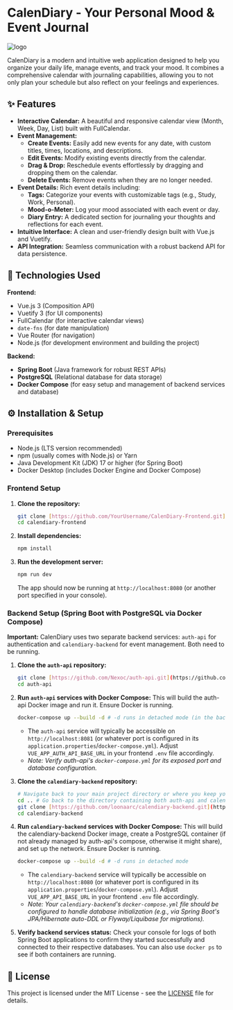 # CalenDiary - Your Personal Mood & Event Journal

![logo](https://github.com/user-attachments/assets/d096462f-c410-49df-a23d-a3f221c81908)

CalenDiary is a modern and intuitive web application designed to help you organize your daily life, manage events, and track your mood. It combines a comprehensive calendar with journaling capabilities, allowing you to not only plan your schedule but also reflect on your feelings and experiences.

## ✨ Features

* **Interactive Calendar:** A beautiful and responsive calendar view (Month, Week, Day, List) built with FullCalendar.
* **Event Management:**
    * **Create Events:** Easily add new events for any date, with custom titles, times, locations, and descriptions.
    * **Edit Events:** Modify existing events directly from the calendar.
    * **Drag & Drop:** Reschedule events effortlessly by dragging and dropping them on the calendar.
    * **Delete Events:** Remove events when they are no longer needed.
* **Event Details:** Rich event details including:
    * **Tags:** Categorize your events with customizable tags (e.g., Study, Work, Personal).
    * **Mood-o-Meter:** Log your mood associated with each event or day.
    * **Diary Entry:** A dedicated section for journaling your thoughts and reflections for each event.
* **Intuitive Interface:** A clean and user-friendly design built with Vue.js and Vuetify.
* **API Integration:** Seamless communication with a robust backend API for data persistence.

## 🚀 Technologies Used

**Frontend:**
* Vue.js 3 (Composition API)
* Vuetify 3 (for UI components)
* FullCalendar (for interactive calendar views)
* `date-fns` (for date manipulation)
* Vue Router (for navigation)
* Node.js (for development environment and building the project)

**Backend:**
* **Spring Boot** (Java framework for robust REST APIs)
* **PostgreSQL** (Relational database for data storage)
* **Docker Compose** (for easy setup and management of backend services and database)

## ⚙️ Installation & Setup

### Prerequisites

* Node.js (LTS version recommended)
* npm (usually comes with Node.js) or Yarn
* Java Development Kit (JDK) 17 or higher (for Spring Boot)
* Docker Desktop (includes Docker Engine and Docker Compose)

### Frontend Setup

1.  **Clone the repository:**
    ```bash
    git clone [https://github.com/YourUsername/CalenDiary-Frontend.git](https://github.com/YourUsername/CalenDiary-Frontend.git)
    cd calendiary-frontend
    ```

2.  **Install dependencies:**
    ```bash
    npm install
    ```

3.  **Run the development server:**
    ```bash
    npm run dev
    ```
    The app should now be running at `http://localhost:8080` (or another port specified in your console).

### Backend Setup (Spring Boot with PostgreSQL via Docker Compose)

**Important:** CalenDiary uses two separate backend services: `auth-api` for authentication and `calendiary-backend` for event management. Both need to be running.

1.  **Clone the `auth-api` repository:**
    ```bash
    git clone [https://github.com/Nexoc/auth-api.git](https://github.com/Nexoc/auth-api.git)
    cd auth-api
    ```
2.  **Run `auth-api` services with Docker Compose:**
    This will build the auth-api Docker image and run it. Ensure Docker is running.
    ```bash
    docker-compose up --build -d # -d runs in detached mode (in the background)
    ```
    * The `auth-api` service will typically be accessible on `http://localhost:8081` (or whatever port is configured in its `application.properties`/`docker-compose.yml`). Adjust `VUE_APP_AUTH_API_BASE_URL` in your frontend `.env` file accordingly.
    * _Note: Verify auth-api's `docker-compose.yml` for its exposed port and database configuration._

3.  **Clone the `calendiary-backend` repository:**
    ```bash
    # Navigate back to your main project directory or where you keep your backend repos
    cd .. # Go back to the directory containing both auth-api and calendiary-backend
    git clone [https://github.com/loonaarc/calendiary-backend.git](https://github.com/loonaarc/calendiary-backend.git)
    cd calendiary-backend
    ```
4.  **Run `calendiary-backend` services with Docker Compose:**
    This will build the calendiary-backend Docker image, create a PostgreSQL container (if not already managed by auth-api's compose, otherwise it might share), and set up the network. Ensure Docker is running.
    ```bash
    docker-compose up --build -d # -d runs in detached mode
    ```
    * The `calendiary-backend` service will typically be accessible on `http://localhost:8080` (or whatever port is configured in its `application.properties`/`docker-compose.yml`). Adjust `VUE_APP_API_BASE_URL` in your frontend `.env` file accordingly.
    * _Note: Your `calendiary-backend`'s `docker-compose.yml` file should be configured to handle database initialization (e.g., via Spring Boot's JPA/Hibernate auto-DDL or Flyway/Liquibase for migrations)._

5.  **Verify backend services status:**
    Check your console for logs of both Spring Boot applications to confirm they started successfully and connected to their respective databases.
    You can also use `docker ps` to see if both containers are running.


## 📄 License

This project is licensed under the MIT License - see the [LICENSE](LICENSE) file for details.
